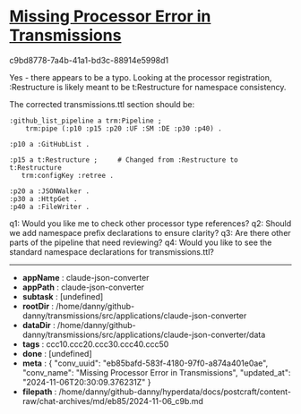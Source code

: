 # [Missing Processor Error in Transmissions](https://claude.ai/chat/eb85bafd-583f-4180-97f0-a874a401e0ae)

c9bd8778-7a4b-41a1-bd3c-88914e5998d1

 Yes - there appears to be a typo. Looking at the processor registration, :Restructure is likely meant to be t:Restructure for namespace consistency.

The corrected transmissions.ttl section should be:

```turtle
:github_list_pipeline a trm:Pipeline ;
    trm:pipe (:p10 :p15 :p20 :UF :SM :DE :p30 :p40) .

:p10 a :GitHubList .

:p15 a t:Restructure ;     # Changed from :Restructure to t:Restructure
   trm:configKey :retree .

:p20 a :JSONWalker .
:p30 a :HttpGet .
:p40 a :FileWriter .
```

q1: Would you like me to check other processor type references?
q2: Should we add namespace prefix declarations to ensure clarity?
q3: Are there other parts of the pipeline that need reviewing?
q4: Would you like to see the standard namespace declarations for transmissions.ttl?

---

* **appName** : claude-json-converter
* **appPath** : claude-json-converter
* **subtask** : [undefined]
* **rootDir** : /home/danny/github-danny/transmissions/src/applications/claude-json-converter
* **dataDir** : /home/danny/github-danny/transmissions/src/applications/claude-json-converter/data
* **tags** : ccc10.ccc20.ccc30.ccc40.ccc50
* **done** : [undefined]
* **meta** : {
  "conv_uuid": "eb85bafd-583f-4180-97f0-a874a401e0ae",
  "conv_name": "Missing Processor Error in Transmissions",
  "updated_at": "2024-11-06T20:30:09.376231Z"
}
* **filepath** : /home/danny/github-danny/hyperdata/docs/postcraft/content-raw/chat-archives/md/eb85/2024-11-06_c9b.md